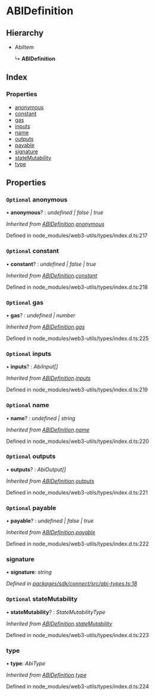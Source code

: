 # ABIDefinition

## Hierarchy

* AbiItem

  ↳ **ABIDefinition**

## Index

### Properties

* [anonymous]()
* [constant]()
* [gas]()
* [inputs]()
* [name]()
* [outputs]()
* [payable]()
* [signature]()
* [stateMutability]()
* [type]()

## Properties

### `Optional` anonymous

• **anonymous**? : _undefined \| false \| true_

_Inherited from_ [_ABIDefinition_]()_._[_anonymous_]()

Defined in node\_modules/web3-utils/types/index.d.ts:217

### `Optional` constant

• **constant**? : _undefined \| false \| true_

_Inherited from_ [_ABIDefinition_]()_._[_constant_]()

Defined in node\_modules/web3-utils/types/index.d.ts:218

### `Optional` gas

• **gas**? : _undefined \| number_

_Inherited from_ [_ABIDefinition_]()_._[_gas_]()

Defined in node\_modules/web3-utils/types/index.d.ts:225

### `Optional` inputs

• **inputs**? : _AbiInput\[\]_

_Inherited from_ [_ABIDefinition_]()_._[_inputs_]()

Defined in node\_modules/web3-utils/types/index.d.ts:219

### `Optional` name

• **name**? : _undefined \| string_

_Inherited from_ [_ABIDefinition_]()_._[_name_]()

Defined in node\_modules/web3-utils/types/index.d.ts:220

### `Optional` outputs

• **outputs**? : _AbiOutput\[\]_

_Inherited from_ [_ABIDefinition_]()_._[_outputs_]()

Defined in node\_modules/web3-utils/types/index.d.ts:221

### `Optional` payable

• **payable**? : _undefined \| false \| true_

_Inherited from_ [_ABIDefinition_]()_._[_payable_]()

Defined in node\_modules/web3-utils/types/index.d.ts:222

### signature

• **signature**: _string_

_Defined in_ [_packages/sdk/connect/src/abi-types.ts:18_](https://github.com/celo-org/celo-monorepo/blob/master/packages/sdk/connect/src/abi-types.ts#L18)

### `Optional` stateMutability

• **stateMutability**? : _StateMutabilityType_

_Inherited from_ [_ABIDefinition_]()_._[_stateMutability_]()

Defined in node\_modules/web3-utils/types/index.d.ts:223

### type

• **type**: _AbiType_

_Inherited from_ [_ABIDefinition_]()_._[_type_]()

Defined in node\_modules/web3-utils/types/index.d.ts:224

